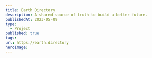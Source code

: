 ```yaml
---
title: Earth Directory
description: A shared source of truth to build a better future.
publishedAt: 2023-05-09
type:
  - Project
published: true
tags: 
url: https://earth.directory
heroImage:
---
```


